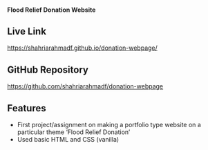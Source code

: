 #### Flood Relief Donation Website

## Live Link
https://shahriarahmadf.github.io/donation-webpage/

## GitHub Repository
https://github.com/shahriarahmadf/donation-webpage 

## Features
- First project/assignment on making a portfolio type website on a particular theme ‘Flood Relief Donation’
- Used basic HTML and CSS (vanilla)